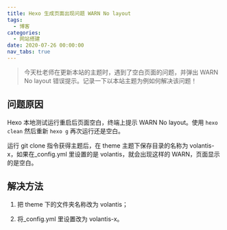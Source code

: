 ```yaml
---
title: Hexo 生成页面出现问题 WARN No layout
tags:
  - 博客
categories:
  - 网站搭建
date: 2020-07-26 00:00:00
nav_tabs: true
---
```


> 今天杜老师在更新本站的主题时，遇到了空白页面的问题，并弹出 WARN No layout 错误提示。记录一下以本站主题为例如何解决该问题！

<!-- more -->

## 问题原因

Hexo 本地测试运行重启后页面空白，终端上提示 WARN No layout。使用 `hexo clean` 然后重新 `hexo g` 再次运行还是空白。

运行 git clone 指令获得主题后，在 theme 主题下保存目录的名称为 volantis-x，如果在_config.yml 里设置的是 volantis，就会出现这样的 WARN，页面显示的是空白。

## 解决方法

1. 把 theme 下的文件夹名称改为 volantis；

2. 将_config.yml 里设置改为 volantis-x。
